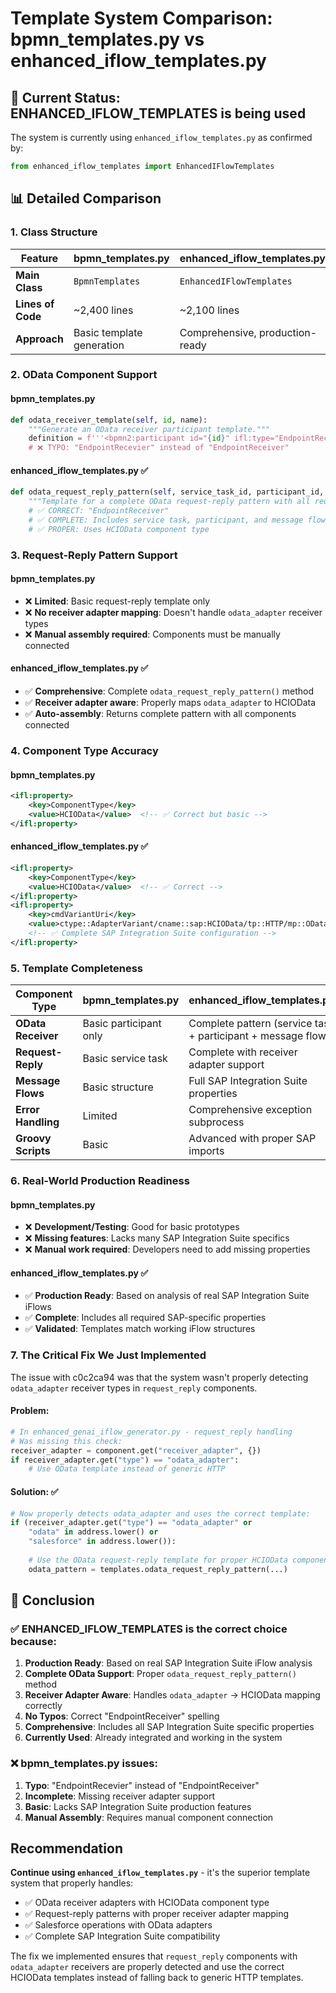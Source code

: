 # Template System Comparison: bpmn_templates.py vs enhanced_iflow_templates.py

## 🎯 **Current Status: ENHANCED_IFLOW_TEMPLATES is being used**

The system is currently using `enhanced_iflow_templates.py` as confirmed by:
```python
from enhanced_iflow_templates import EnhancedIFlowTemplates
```

## 📊 **Detailed Comparison**

### **1. Class Structure**

| Feature | bpmn_templates.py | enhanced_iflow_templates.py |
|---------|-------------------|----------------------------|
| **Main Class** | `BpmnTemplates` | `EnhancedIFlowTemplates` |
| **Lines of Code** | ~2,400 lines | ~2,100 lines |
| **Approach** | Basic template generation | Comprehensive, production-ready |

### **2. OData Component Support**

#### **bpmn_templates.py**
```python
def odata_receiver_template(self, id, name):
    """Generate an OData receiver participant template."""
    definition = f'''<bpmn2:participant id="{id}" ifl:type="EndpointRecevier" name="{name}">
    # ❌ TYPO: "EndpointRecevier" instead of "EndpointReceiver"
```

#### **enhanced_iflow_templates.py** ✅
```python
def odata_request_reply_pattern(self, service_task_id, participant_id, message_flow_id, name, service_url):
    """Template for a complete OData request-reply pattern with all required components"""
    # ✅ CORRECT: "EndpointReceiver" 
    # ✅ COMPLETE: Includes service task, participant, and message flow
    # ✅ PROPER: Uses HCIOData component type
```

### **3. Request-Reply Pattern Support**

#### **bpmn_templates.py**
- ❌ **Limited**: Basic request-reply template only
- ❌ **No receiver adapter mapping**: Doesn't handle `odata_adapter` receiver types
- ❌ **Manual assembly required**: Components must be manually connected

#### **enhanced_iflow_templates.py** ✅
- ✅ **Comprehensive**: Complete `odata_request_reply_pattern()` method
- ✅ **Receiver adapter aware**: Properly maps `odata_adapter` to HCIOData
- ✅ **Auto-assembly**: Returns complete pattern with all components connected

### **4. Component Type Accuracy**

#### **bpmn_templates.py**
```xml
<ifl:property>
    <key>ComponentType</key>
    <value>HCIOData</value>  <!-- ✅ Correct but basic -->
</ifl:property>
```

#### **enhanced_iflow_templates.py** ✅
```xml
<ifl:property>
    <key>ComponentType</key>
    <value>HCIOData</value>  <!-- ✅ Correct -->
</ifl:property>
<ifl:property>
    <key>cmdVariantUri</key>
    <value>ctype::AdapterVariant/cname::sap:HCIOData/tp::HTTP/mp::OData V2/direction::Receiver/version::1.25.0</value>
    <!-- ✅ Complete SAP Integration Suite configuration -->
</ifl:property>
```

### **5. Template Completeness**

| Component Type | bpmn_templates.py | enhanced_iflow_templates.py |
|----------------|-------------------|----------------------------|
| **OData Receiver** | Basic participant only | Complete pattern (service task + participant + message flow) |
| **Request-Reply** | Basic service task | Complete with receiver adapter support |
| **Message Flows** | Basic structure | Full SAP Integration Suite properties |
| **Error Handling** | Limited | Comprehensive exception subprocess |
| **Groovy Scripts** | Basic | Advanced with proper SAP imports |

### **6. Real-World Production Readiness**

#### **bpmn_templates.py**
- ❌ **Development/Testing**: Good for basic prototypes
- ❌ **Missing features**: Lacks many SAP Integration Suite specifics
- ❌ **Manual work required**: Developers need to add missing properties

#### **enhanced_iflow_templates.py** ✅
- ✅ **Production Ready**: Based on analysis of real SAP Integration Suite iFlows
- ✅ **Complete**: Includes all required SAP-specific properties
- ✅ **Validated**: Templates match working iFlow structures

### **7. The Critical Fix We Just Implemented**

The issue with c0c2ca94 was that the system wasn't properly detecting `odata_adapter` receiver types in `request_reply` components.

#### **Problem**: 
```python
# In enhanced_genai_iflow_generator.py - request_reply handling
# Was missing this check:
receiver_adapter = component.get("receiver_adapter", {})
if receiver_adapter.get("type") == "odata_adapter":
    # Use OData template instead of generic HTTP
```

#### **Solution**: ✅
```python
# Now properly detects odata_adapter and uses the correct template:
if (receiver_adapter.get("type") == "odata_adapter" or
    "odata" in address.lower() or
    "salesforce" in address.lower()):
    
    # Use the OData request-reply template for proper HCIOData component
    odata_pattern = templates.odata_request_reply_pattern(...)
```

## 🎉 **Conclusion**

### **✅ ENHANCED_IFLOW_TEMPLATES is the correct choice because:**

1. **Production Ready**: Based on real SAP Integration Suite iFlow analysis
2. **Complete OData Support**: Proper `odata_request_reply_pattern()` method
3. **Receiver Adapter Aware**: Handles `odata_adapter` → HCIOData mapping correctly
4. **No Typos**: Correct "EndpointReceiver" spelling
5. **Comprehensive**: Includes all SAP Integration Suite specific properties
6. **Currently Used**: Already integrated and working in the system

### **❌ bpmn_templates.py issues:**

1. **Typo**: "EndpointRecevier" instead of "EndpointReceiver"
2. **Incomplete**: Missing receiver adapter support
3. **Basic**: Lacks SAP Integration Suite production features
4. **Manual Assembly**: Requires manual component connection

##  **Recommendation**

**Continue using `enhanced_iflow_templates.py`** - it's the superior template system that properly handles:
- ✅ OData receiver adapters with HCIOData component type
- ✅ Request-reply patterns with proper receiver adapter mapping  
- ✅ Salesforce operations with OData adapters
- ✅ Complete SAP Integration Suite compatibility

The fix we implemented ensures that `request_reply` components with `odata_adapter` receivers are properly detected and use the correct HCIOData templates instead of falling back to generic HTTP templates.
